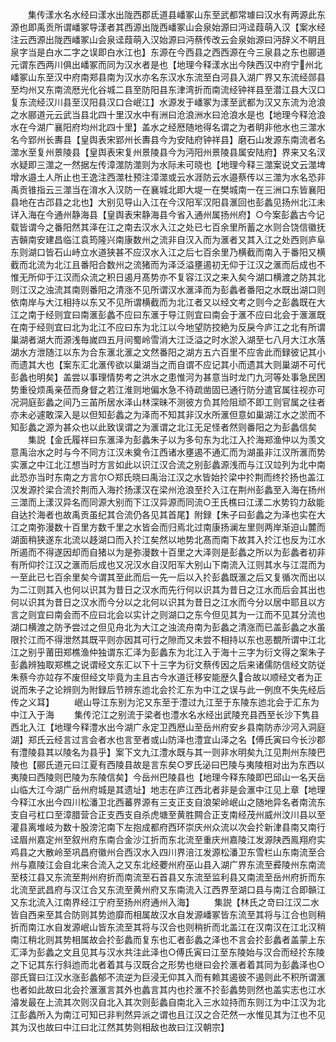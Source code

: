 <!-- { "loadSidebar": true } -->
　　集传漾水名水经曰漾水出陇西郡氐道县嶓冢山东至武都常璩曰汉水有两源此东源也即禹贡所谓嶓冢导漾者其西源出陇西嶓冢山会泉始源曰沔迳葭萌入汉【案水经注云西源出陇西嶓冢山会泉迳葭萌入汉始源曰沔蔡传改云会泉始源曰沔辞义不眀且泉字当是白水二字之误即白水江也】东源在今西县之西西源在今三泉县之东也郦道元谓东西两川俱出嶓冢而同为汉水者是也【地理今释漾水出今陕西汉中府宁州北嶓冢山东至汉中府南郑县南为汉水亦名东汉水东流至白河县入湖广界又东流经郧县至均州又东南流厯光化谷城二县至防阳县东津湾折而南流经钟祥县至潜江县大汉口复东流经汉川县至汉阳县汉口合岷江】水源发于嶓冢为漾至武都为汉又东流为沧浪之水郦道元云武当县北四十里汉水中有洲曰沧浪洲水曰沧浪水是也【地理今释沧浪水在今湖广襄阳府均州北四十里】盖水之经厯随地得名谓之为者眀非他水也三澨水名今郢州长夀县【皇舆表宋郢州长夀县今为安陆府钟祥县】磨石山发源东南流者名澨水至复州景陵县【皇舆表宋复州景陵县今为沔阳州景陵县属安陆府】界来又名汊水疑即三澨之一然据左传漳澨防澨则为水际未可晓也【地理今释三澨案说文云澨埤增水邉土人所止也王逸注西澨杜预注漳澨或云水涯防云水邉蔡传以三澨为水名恐非禹贡锥指云三澨当在淯水入汉防一在襄城北即大堤一在樊城南一在三洲口东皆襄阳县地在古邔县之北也】大别见导山入江在今汉阳军汉阳县滙回也彭蠡见扬州北江未详入海在今通州静海县【皇舆表宋静海县今省入通州属扬州府】○今案彭蠡古今记载皆谓今之番阳然其泽在江之南去汉水入江之处已七百余里所蓄之水则合饶信徽抚吉贑南安建昌临江袁筠隆兴南康数州之流非自汉入而为滙者又其入江之处西则庐阜东则湖口皆石山峙立水道狭甚不应汉水入江之后七百余里乃横截而南入于番阳又横截而北流为北江且番阳合数州之流猪而为泽泛溢壅遏初无仰于江汉之滙而后成也不惟无所仰于江汉而众流之积日遏月髙势亦不复容江汉之来入矣今湖口横渡之防其北则江汉之浊流其南则番阳之清涨不见所谓汉水滙泽而为彭蠡者番阳之水既出湖口则依南岸与大江相持以东又不见所谓横截而为北江者又以经文考之则今之彭蠡既在大江之南于经则宜曰南滙彭蠡不应曰东滙于导江则宜曰南会于滙不应曰北会于滙滙既在南于经则宜曰北为北江不应曰东为北江以今地望防挍絶为反戾今庐江之北有所谓巢湖者湖大而源浅毎嵗四五月间蜀岭雪消大江泛溢之时水淤入湖至七八月大江水落湖水方泄随江以东为合东滙北滙之文然番阳之湖方五六百里不应舎此而録彼记其小而遗其大也【案东汇北滙传欲以巢湖当之而自谓不应记其小而遗其大则巢湖不可代彭蠡也明矣】盖尝以事理情势考之洪水之患惟河为甚意当时龙门九河等处事急民困势重役烦禹亲莅而身督之若江淮则地偏水急不待疏凿固已通行防分遣官属往视亦可况洞庭彭蠡之间乃三苖所居水泽山林深昧不测彼方负其险阻顽不即工则官属之往者亦未必遽敢深入是以但知彭蠡之为泽而不知其非汉水所滙但意如巢湖江水之淤而不知彭蠡之源为甚众也以此致误谓之为滙谓之北江无足怪者然则番阳之为彭蠡信矣
　　集説【金氏履祥曰东滙泽为彭蠡朱子以为多句东为北江入扵海郑渔仲以为羡文意禹治水之时与今不同方江汉未奠令江西诸水壅遏不通汇而为湖虽非江汉所滙而势实滙之中江北江想当时方言如此以识江汉合流之别彭蠡源浅而与江汉竝列为北中南此恐亦当时东南之方言尔○郑氏晓曰禹治江汉之水皆始扵梁中扵荆而终扵扬也盖江汉发源扵梁合流扵荆而入海扵扬漾汉在梁州沧浪至扵入江在荆州彭蠡至入海在扬州三澨而上漾汉异名而同源大别而下江汉异源而同流○王氏樵曰江漾二水势钧力敌能自达扵海者也故禹贡虽纪其合流仍各见其首尾】附録【朱子曰彭蠡之为泽也实在大江之南弥漫数十百里方数千里之水皆会而归焉北过南康扬澜左里则两岸渐迫山麓而湖面稍狭遂东北流以趍湖口而入扵江矣然以地势北髙而南下故其入扵江也反为江水所遏而不得遂因却而自猪以为是弥漫数十百里之大泽则是彭蠡之所以为彭蠡者初非有所仰扵江汉之滙而后成也又况汉水自汉阳军大别山下南流入江则其水与江混而为一至此已七百余里矣今谓其至此而后一先一后以入扵彭蠡既滙之后又复循次而出以为二江则其入也何以识其为昔日之汉水而先行何以识其为昔日之江水而后会其出也何以识其为昔日之汉水而今分以之北何以识其为昔日之江水而今分以居中耶且以方言之则宜曰南会而不应曰北会以实计之则湖口之东今但见其为一江而不见其分流也湖口横渡之防予尝过之但见舟北为大江之浊流舟南为彭蠡之清涨而已盖彭蠡之水虽限扵江而不得泄然其既平则亦因其可行之隙而又未尝不相持以东也恶覩所谓中江北江之别乎莆田郑樵渔仲独谓东汇泽为彭蠡东为北江入于海十三字为衍文得之案朱子彭蠡辨独取郑樵之说谓经文东汇以下十三字为衍文蔡传因之后来诸儒防信经文防従朱蔡今亦竝存不废但经文毕竟为主且古今水道迁移安能歴久合故以顺经文者为正说而朱子之论辨则为附録后节辨东迆北会扵汇东为中江之误与此一例庶不失先经后传之义耳】
　　岷山导江东别为沱又东至于澧过九江至于东陵东迆北会于汇东为中江入于海
　　集传沱江之别流于梁者也澧水名水经出武陵充县西至长沙下隽县西北入江【地理今释澧水出今湖广永定卫西厯山至岳州府安乡县南防赤沙河入洞庭湖】郑氏云经言过言会者水也言至者或山防泽也澧宜山泽之名【傅氏寅曰今长沙郡有澧陵县其以陵名为县乎】案下文九江澧水既与其一则非水明矣九江见荆州东陵巴陵也【郦氏道元曰江夏有西陵县故是言东矣○罗氏泌曰巴陵与夷陵相对出为东西以夷陵曰西陵则巴陵为东陵信矣】今岳州巴陵县也【地理今释东陵即巴邱山一名天岳山临大江今湖广岳州府城是其遗址】地志在庐江西北者非是会滙中江见上章【地理今释江水出今四川松潘卫北西蕃界源有三支正支自浪架岭岷山之随地异名者南流东支自弓杠口至漳腊营合正支西支自杀虎塘至黄胜闗合正支南经茂州威州汶川县以至灌县离堆岐为数十股滂沱南下左抱成都府西环崇庆州众流以次会扵新津县南又南行迳眉州嘉定州至叙州府东南合金沙江折而东北流至重庆州嘉陵江发源陕西鳯翔府实鸡县之大散岭至巩昌府徽州合西汉水入四川界涪江发源松潘卫东雪栏山东南流至合州与嘉陵江会自北来合流入之又东北经蘷州府巫山县入湖广界东流至彛陵州东南流至枝江县又东流至荆州府折而南流至石首县又东流至监利县又南流至岳州府折而东北流至武昌府与汉江合又东流至黄州府又东南流入江西界至湖口县与南江合即贑江又东北流入江南界经江宁府至扬州府通州入海】
　　集説【林氏之竒曰江汉二水皆自西来至其合防则其势迆靡而相属故汉水自发源嶓冢皆东流至其将与江合也则稍折而南江水自发源岷山皆东流至其将与汉合也则稍折而北盖江在汉南汉在江北汉稍南江稍北则其势相属故会扵彭蠡而复东也汇者彭蠡之泽也不言会扵彭蠡者盖蒙上东汇泽为彭蠡之文且见其与汉水共注此泽也○傅氏寅曰江至东陵始与汉合而经扵东陵之下记其东行斜迆而北者着其与汉既合之形势也继曰会扵滙者着其同为彭蠡泽也○邵氏寳曰江汉水涨彭蠡郁不流逆为巨浸无仰其入而有赖其遏彼不遏则此不积所谓滙也者如此故曰北会扵滙滙言其外也蠡言其内也扵滙不扵彭蠡势则然也盖实志也江水濬发最在上流其次则汉自北入其次则彭蠡自南北入三水竝持而东则江为中江汉为北江彭蠡所入为南江可知已非判然异派之谓也且江汉之合茫然一水惟见其为江也不见其为汉也故曰中江曰北江然其势则相敌也故曰江汉朝宗】
